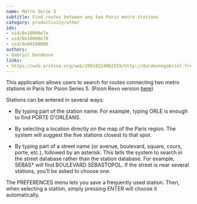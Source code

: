 ```yaml
---
name: Metro Serie 5
subtitle: Find routes between any two Paris metro stations
category: productivity/other
ids:
- uid/0x10000e7a
- uid/0x10000e78
- uid/0x00100000
authors:
- Gabriel Dardenne
links: 
- https://web.archive.org/web/20010224062559/http://dardennegabriel.free.fr/5metroF.htm
---
```



This application allows users to search for routes connecting two metro stations in Paris for Psion Series 5. (Psion Revo version [here](/programs/0x10000e7e/))

Stations can be entered in several ways:

- By typing part of the station name. For example, typing ORLE is enough to find PORTE D'ORLÉANS.

- By selecting a location directly on the map of the Paris region. The system will suggest the five stations closest to that spot.

- By typing part of a street name (or avenue, boulevard, square, cours, porte, etc.), followed by an asterisk. This tells the system to search in the street database rather than the station database. For example, SEBAS* will find BOULEVARD SÉBASTOPOL. If the street is near several stations, you’ll be asked to choose one.

The PREFERENCES menu lets you save a frequently used station. Then, when selecting a station, simply pressing ENTER will choose it automatically.